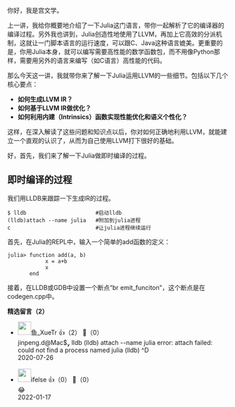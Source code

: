 你好，我是宫文学。

上一讲，我给你概要地介绍了一下Julia这门语言，带你一起解析了它的编译器的编译过程。另外我也讲到，Julia创造性地使用了LLVM，再加上它高效的分派机制，这就让一门脚本语言的运行速度，可以跟C、Java这种语言媲美。更重要的是，你用Julia本身，就可以编写需要高性能的数学函数包，而不用像Python那样，需要用另外的语言来编写（如C语言）高性能的代码。

那么今天这一讲，我就带你来了解一下Julia运用LLVM的一些细节。包括以下几个核心要点：

- **如何生成LLVM IR？**
- **如何基于LLVM IR做优化？**
- **如何利用内建（Intrinsics）函数实现性能优化和语义个性化？**

这样，在深入解读了这些问题和知识点以后，你对如何正确地利用LLVM，就能建立一个直观的认识了，从而为自己使用LLVM打下很好的基础。

好，首先，我们来了解一下Julia做即时编译的过程。

## 即时编译的过程

我们用LLDB来跟踪一下生成IR的过程。

```
$ lldb                      #启动lldb
(lldb)attach --name julia   #附加到julia进程
c                           #让julia进程继续运行
```

首先，在Julia的REPL中，输入一个简单的add函数的定义：

```
julia> function add(a, b)
            x = a+b
            x
       end
```

接着，在LLDB或GDB中设置一个断点“br emit\_funciton”，这个断点是在codegen.cpp中。
<div><strong>精选留言（2）</strong></div><ul>
<li><img src="https://static001.geekbang.org/account/avatar/00/16/fd/83/b432b125.jpg" width="30px"><span>鱼_XueTr</span> 👍（2） 💬（0）<div>jinpeng.d@Mac$ lldb
(lldb) attach --name julia
error: attach failed: could not find a process named julia
(lldb) ^D</div>2020-07-26</li><br/><li><img src="https://static001.geekbang.org/account/avatar/00/26/eb/d7/90391376.jpg" width="30px"><span>ifelse</span> 👍（0） 💬（0）<div>😂</div>2022-01-17</li><br/>
</ul>